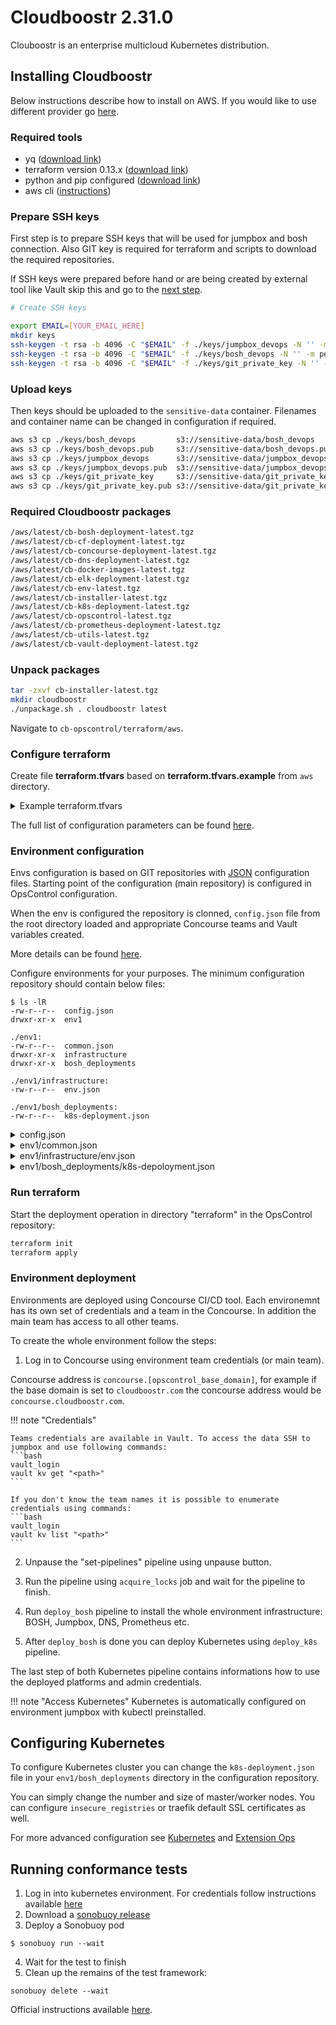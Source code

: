 # Cloudboostr 2.31.0


Clouboostr is an enterprise multicloud Kubernetes distribution.

## Installing Cloudboostr

Below instructions describe how to install on AWS. If you would like to use different provider go [here](https://docs.cloudboostr.com/installation/resource_requirements/).

### Required tools
- yq ([download link](https://github.com/mikefarah/yq/releases/download/1.14.1/yq_linux_amd64))
- terraform version 0.13.x ([download link](https://releases.hashicorp.com/terraform/0.13.5/))
- python and pip configured ([download link](https://www.python.org/downloads/))
- aws cli ([instructions](https://docs.aws.amazon.com/cli/latest/userguide/cli-chap-install.html))

### Prepare SSH keys
First step is to prepare SSH keys that will be used for jumpbox and bosh connection. Also GIT key is required for terraform and scripts to download the required repositories.

If SSH keys were prepared before hand or are being created by external tool like Vault skip this and go to the [next step](#upload-keys).

```bash
# Create SSH keys

export EMAIL=[YOUR_EMAIL_HERE]
mkdir keys
ssh-keygen -t rsa -b 4096 -C "$EMAIL" -f ./keys/jumpbox_devops -N '' -m pem
ssh-keygen -t rsa -b 4096 -C "$EMAIL" -f ./keys/bosh_devops -N '' -m pem
ssh-keygen -t rsa -b 4096 -C "$EMAIL" -f ./keys/git_private_key -N '' -m pem
```

### Upload keys
Then keys should be uploaded to the `sensitive-data` container. Filenames and container name can be changed in configuration if required.

```bash
aws s3 cp ./keys/bosh_devops         s3://sensitive-data/bosh_devops
aws s3 cp ./keys/bosh_devops.pub     s3://sensitive-data/bosh_devops.pub
aws s3 cp ./keys/jumpbox_devops      s3://sensitive-data/jumpbox_devops
aws s3 cp ./keys/jumpbox_devops.pub  s3://sensitive-data/jumpbox_devops.pub
aws s3 cp ./keys/git_private_key     s3://sensitive-data/git_private_key
aws s3 cp ./keys/git_private_key.pub s3://sensitive-data/git_private_key.pub
```

### Required Cloudboostr packages
```bash
/aws/latest/cb-bosh-deployment-latest.tgz
/aws/latest/cb-cf-deployment-latest.tgz
/aws/latest/cb-concourse-deployment-latest.tgz
/aws/latest/cb-dns-deployment-latest.tgz
/aws/latest/cb-docker-images-latest.tgz
/aws/latest/cb-elk-deployment-latest.tgz
/aws/latest/cb-env-latest.tgz
/aws/latest/cb-installer-latest.tgz
/aws/latest/cb-k8s-deployment-latest.tgz
/aws/latest/cb-opscontrol-latest.tgz
/aws/latest/cb-prometheus-deployment-latest.tgz
/aws/latest/cb-utils-latest.tgz
/aws/latest/cb-vault-deployment-latest.tgz
```

### Unpack packages
```bash
tar -zxvf cb-installer-latest.tgz
mkdir cloudboostr
./unpackage.sh . cloudboostr latest
```

Navigate to `cb-opscontrol/terraform/aws`.

### Configure terraform
Create file **terraform.tfvars** based on **terraform.tfvars.example** from `aws` directory.

<details>
<summary>Example terraform.tfvars</summary>

```bash
### AWS PROVIDER ########################################################
# AWS access_key for the account                 [REQUIRED]
aws_access_key = ((aws_access_key))

# AWS secret for the account                     [REQUIRED]
aws_secret_key = ((aws_secret_key))

# AWS region                                     [REQUIRED]
aws_region = ((aws_region))

# List of Availability Zones                     [REQUIRED]
azs = ((azs))

# AWS account ID                                 [REQUIRED]
aws_account_id = ((aws_account_id))

### LOAD BALANCERS ######################################################
concourse_certificate_arn = ((concourse_certificate_arn))
grafana_certificate_arn = ((grafana_certificate_arn))
control_plane_certificate_arn = ((control_plane_certificate_arn))
uaa_certificate_arn = ((uaa_certificate_arn))

### SECURITY GROUPS #####################################################
# IP address or range allowed to access jumpbox
jumpbox_whitelist_ssh_in = ((jumpbox_whitelist))

### DNS #################################################################
# DNS domain for externaly accessible services   [REQUIRED]
opscontrol_base_domain = ((opscontrol_base_domain))

# Floating IP created manually for the DNS       [REQUIRED]
dns_instance_public_ip = ((dns_instance_public_ip))

### CUSTOM SCRIPTS ######################################################
# Jumpbox VM type                                [REQUIRED]
jumpbox_instance_type = ((jumpbox_instance_type))

# BOSH Director VM type                          [REQUIRED]
bosh_instance_type = ((bosh_instance_type))

# AZ for bosh VMs                                [REQUIRED]
bosh_vm_az = ((bosh_vm_az))

### DEPLOYMENTS CONFIG ##################################################
# Git repository address for the config files    [REQUIRED]
config_repository_url = ((config_repository_url))

# Git repository branch for the config files     [REQUIRED]
config_repository_branch = ((config_repository_branch))

### BACKUP AND RESTORE ##################################################
# Bucket for Prometheus/Grafana backup
prometheus_backup_bucket_name = ((prometheus_backup_bucket_name))

# Bucket for ELK backup (can be shared with Prometheus)
elk_backup_bucket_name = ((elk_backup_bucket_name))

sensitive_data_storage_container_name = ((sensitive_data_storage_container_name))

### PACKAGES ############################################################
# Packages bucket configuration
cb_deployments_package_bucket = ((cb_deployments_package_bucket))
cb_deployments_package_target_cloud = ((cb_deployments_package_target_cloud))
cb_deployments_package_version = ((cb_deployments_package_version))
```

</details>

The full list of configuration parameters can be found [here](https://docs.cloudboostr.com/installation/configuration/opscontrol/introduction/).

### Environment configuration

Envs configuration is based on GIT repositories with [JSON](https://www.json.org/) configuration files. Starting point of the configuration (main repository) is configured in OpsControl configuration.

When the env is configured the repository is clonned, `config.json` file from the root directory loaded and appropriate Concourse teams and Vault variables created.

More details can be found [here](https://docs.cloudboostr.com/installation/configuration/environments/environments-configuration/).

Configure environments for your purposes. The minimum configuration repository should contain below files:

```
$ ls -lR
-rw-r--r--  config.json
drwxr-xr-x  env1

./env1:
-rw-r--r--  common.json
drwxr-xr-x  infrastructure
drwxr-xr-x  bosh_deployments

./env1/infrastructure:
-rw-r--r--  env.json

./env1/bosh_deployments:
-rw-r--r--  k8s-deployment.json

```

<details>
<summary>config.json</summary>

```json
{
    "envs": [
         {
            "name": "env1",
            "backend_type": "aws",
            "config_repo_url": "git@gitrepository/cb-config",
            "config_repo_branch": "master"
        }
    ]
}
```

</details>

<details>
<summary>env1/common.json</summary>

```json
[
    {"name": "infrastructure_state_bucket_name", "value": "infrastructure-state.env1.aws"},
    {"name": "jumpbox_private_key", "opscontrol_var": "jumpbox_private_key"},

    {"name": "backups_bucket_name", "value": "backups.env1.aws"},

    {"name": "docker_password", "value": ""},
    {"name": "docker_username", "value": ""},
    {"name": "docker_url", "opscontrol_var": "registry_url"},

    {"name": "opscontrol_dns_public_ip", "opscontrol_var": "dns_instance_public_ip"},
    {"name": "dns_instance_public_ip", "value": "<IP_ADDRESS>"},
    {"name": "env_base_domain", "value": "<ENVIRONMENT_DOMAIN>"},

    {"name": "elk_deployment_enabled", "opscontrol_var": "elk_deployment_enabled"},

    {"name": "elasticsearch_host", "opscontrol_var": "elasticsearch_host"},
    {"name": "elasticsearch_port", "opscontrol_var": "elasticsearch_port"},

    {"name": "syslog_host", "opscontrol_var": "syslog_host"},
    {"name": "syslog_port", "opscontrol_var": "syslog_port"},

    {"name": "consul_ip", "opscontrol_var": "consul_ip"},

    {"name": "concourse_url", "opscontrol_var": "concourse_url"},
    {"name": "uaa_url", "opscontrol_var": "uaa_url"},

    {"name": "ssh_allowed_hosts", "opscontrol_var": "ssh_allowed_hosts"}
]
```

</details>

<details>
<summary>env1/infrastructure/env.json</summary>

```json
{
    "source_type": "package",
    "package_bucket": "<BUCKET_WITH_PACKAGES>",
    "package_target_cloud": "aws",
    "package_version": "latest",

    "pipelines": [
        {
            "name": "deploy_bosh",
            "file": "ci/pipelines/aws/deploy-pipeline.yml",
            "vars": []
        },
        {
            "name": "destroy_env",
            "file": "ci/pipelines/aws/destroy-pipeline.yml",
            "vars": []
        },
        {
            "name": "backup_bosh",
            "file": "ci/pipelines/backup-pipeline.yml",
            "vars": [
                {"name": "timer_interval", "value": "24h"}
            ]
        },
        {
            "name": "restore_latest_bosh",
            "file": "ci/pipelines/restore-latest-pipeline.yml",
            "vars": []
        },
        {
            "name": "restore_custom_bosh",
            "file": "ci/pipelines/restore-custom-pipeline.yml",
            "vars": []
        }
    ],

    "vars": [
        {"name": "aws_access_key", "opscontrol_var": "aws_access_key"},
        {"name": "aws_secret_key", "opscontrol_var": "aws_secret_key"},
        {"name": "aws_region", "opscontrol_var": "aws_region"},
        {"name": "aws_account_id", "opscontrol_var": "aws_account_id"},

        {"name": "azs", "value": "[eu-west-1b, eu-west-1c]"},

        {"name": "opscontrol_cidr", "opscontrol_var": "opscontrol_cidr"},
        {"name": "opscontrol_vpc_id", "opscontrol_var": "opscontrol_vpc_id"},
        {"name": "opscontrol_control_plane_route_table_id", "opscontrol_var": "opscontrol_control_plane_route_table_id"},
        {"name": "opscontrol_dmz_route_table_id", "opscontrol_var": "opscontrol_dmz_route_table_id"},

        {"name": "network_cidr", "value": "10.90.0.0/16"},

        {"name": "mgmt_subnet_cidr", "value": "10.90.1.0/26"},
        {"name": "mgmt_gateway_ip", "value": "10.90.1.1"},
        {"name": "mgmt_reserved_ips", "value": "10.90.1.2-10.90.1.10"},

        {"name": "dmz_subnet_cidr", "value": "10.90.2.0/26"},
        {"name": "dmz_gateway_ip", "value": "10.90.2.1"},
        {"name": "dmz_reserved_ips", "value": "10.90.2.2-10.90.2.20"},

        {"name": "services_subnet_cidr", "value": "10.90.4.0/22"},
        {"name": "services_gateway_ip", "value": "10.90.4.1"},
        {"name": "services_reserved_ips", "value": "10.90.4.2-10.90.4.20"},

        {"name": "cf_subnet_cidr", "value": "10.90.16.0/22"},
        {"name": "cf_gateway_ip", "value": "10.90.16.1"},
        {"name": "cf_reserved_ips", "value": "10.90.16.2-10.90.16.20"},

        {"name": "k8s_subnet_cidr", "value": "10.90.32.0/22"},
        {"name": "k8s_gateway_ip", "value": "10.90.32.1"},
        {"name": "k8s_reserved_ips", "value": "10.90.32.2-10.90.32.20"},

        {"name": "k8s_public_subnet_cidr", "value": "10.90.48.0/22"},

        {"name": "jumpbox_instance_type", "value": "t2.small"},
        {"name": "jumpbox_whitelist", "value": "[0.0.0.0/0]"},

        {"name": "bosh_private_ip", "value": "10.90.1.6"},
        {"name": "bosh_instance_type", "value": "t2.small"},
        {"name": "bosh_director_name", "value": "bosh"},

        {"name": "cf_certificate_arn", "value": "arn:aws:acm:eu-west-1:XXXXXXXXXXXX:certificate/XXXXXXXXXXXXXXXXXXXXXXXXXXXXXXXXXXXX"},
        {"name": "k8s_certificate_arn", "value": "arn:aws:acm:eu-west-1:XXXXXXXXXXXX:certificate/XXXXXXXXXXXXXXXXXXXXXXXXXXXXXXXXXXXX"},

        {"name": "git_private_key", "opscontrol_var": "git_private_key"},
        {"name": "jumpbox_public_key", "opscontrol_var": "jumpbox_public_key"},
        {"name": "jumpbox_private_key", "opscontrol_var": "jumpbox_private_key"},
        {"name": "bosh_private_key", "opscontrol_var": "bosh_private_key"},
        {"name": "bosh_public_key", "opscontrol_var": "bosh_public_key"},

        {"name": "ssh_allowed_hosts", "opscontrol_var": "ssh_allowed_hosts"}
    ]
}
```

</details>

<details>
<summary>env1/bosh_deployments/k8s-depoloyment.json</summary>

```json
{
    "source_type": "package",
    "package_bucket": "<BUCKET_WITH_PACKAGES>",
    "package_target_cloud": "aws",
    "package_version": "latest",

    "pipelines": [
        {
            "name": "deploy_k8s",
            "file": "ci/pipelines/deploy-pipeline/deploy-pipeline-aws.yml",
            "vars": []
        },
        {
            "name": "backup_k8s",
            "file": "ci/pipelines/backup-pipeline.yml",
            "vars": [
                {"name": "timer_interval", "value": "24h"}
            ]
        },
        {
            "name": "restore_latest_k8s",
            "file": "ci/pipelines/restore-latest-pipeline.yml",
            "vars": []
        },
        {
            "name": "restore_custom_k8s",
            "file": "ci/pipelines/restore-custom-pipeline.yml",
            "vars": []
        },
        {
            "name": "smoke_tests_k8s",
            "file": "ci/pipelines/smoke-tests-pipeline.yml",
            "vars": [
                {"name": "timer_interval", "value": "15m"}
            ]
        }
    ],

    "vars": [
        {"name": "k8s_masters", "value": "1"},
        {"name": "k8s_workers", "value": "3"},
        {"name": "k8s_masters_type", "value": "general_small"},
        {"name": "k8s_workers_type", "value": "storage_large"},
        {"name": "k8s_network_name", "value": "k8s"},
        {"name": "k8s_network_sg", "value": "k8s-sg"},
        {"name": "traefik_certificate_bucket", "value": ""},
        {"name": "traefik_certificate_files", "value": ""},
        {"name": "insecure_registries", "value": ""},
        {"name": "extensions_bucket_name", "value": ""},
        {"name": "extensions_k8s_directory", "value": ""},
        {"name": "extensions_k8s_properties", "value": ""},
        {"name": "extensions_provider_directory", "value": ""},
        {"name": "extensions_provider_properties", "value": ""}
    ]
}
```

</details>

### Run terraform
Start the deployment operation in directory "terraform" in the OpsControl repository:

```bash
terraform init
terraform apply
```

### Environment deployment
Environments are deployed using Concourse CI/CD tool. Each environemnt has its own set of credentials and a team in the Concourse. In addition the main team has access to all other teams.

To create the whole environment follow the steps:

1. Log in to Concourse using environment team credentials (or main team).

Concourse address is `concourse.[opscontrol_base_domain]`, for example if the base domain is set to `cloudboostr.com` the concourse address would be `concourse.cloudboostr.com`.

!!! note "Credentials"

    Teams credentials are available in Vault. To access the data SSH to jumpbox and use following commands:
    ```bash
    vault_login
    vault kv get "<path>"
    ```

    If you don't know the team names it is possible to enumerate credentials using commands:
    ```bash
    vault_login
    vault kv list "<path>"
    ```

2. Unpause the "set-pipelines" pipeline using unpause button.

3. Run the pipeline using `acquire_locks` job and wait for the pipeline to finish.

4. Run `deploy_bosh` pipeline to install the whole environment infrastructure: BOSH, Jumpbox, DNS, Prometheus etc.

5. After `deploy_bosh` is done you can deploy Kubernetes using `deploy_k8s` pipeline.

The last step of both Kubernetes pipeline contains informations how to use the deployed platforms and admin credentials.

!!! note "Access Kubernetes"
    Kubernetes is automatically configured on environment jumpbox with kubectl preinstalled.

## Configuring Kubernetes
To configure Kubernetes cluster you can change the `k8s-deployment.json` file in your `env1/bosh_deployments` directory in the configuration repository.

You can simply change the number and size of master/worker nodes. You can configure `insecure_registries` or traefik default SSL certificates as well.

For more advanced configuration see [Kubernetes](https://docs.cloudboostr.com/operator_guide/configuration/bosh-deployments/k8s-deployment/) and [Extension Ops](https://docs.cloudboostr.com/operator_guide/customization/custom_ops_files/)

## Running conformance tests
1. Log in into kubernetes environment. For credentials follow instructions available [here](https://docs.cloudboostr.com/developer_guide/kubernetes/)
2. Download a [sonobuoy release](https://github.com/heptio/sonobuoy/releases)
3. Deploy a Sonobuoy pod

```
$ sonobuoy run --wait
```

4. Wait for the test to finish
5. Clean up the remains of the test framework:

```
sonobuoy delete --wait
```

Official instructions available [here](https://github.com/cncf/k8s-conformance/blob/master/instructions.md).
